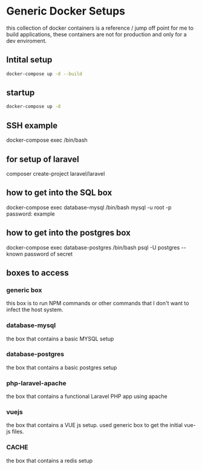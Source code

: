 # Generic Docker Setups

this collection of docker containers is a reference / jump off point for me to build applications, these containers are not for production and only for a dev enviroment.

## Intital setup
```bash
docker-compose up -d --build
```

## startup
```bash
docker-compose up -d
```


## SSH example
docker-compose exec <BOX> /bin/bash


## for setup of laravel
composer create-project laravel/laravel

## how to get into the SQL box
docker-compose exec database-mysql /bin/bash
mysql -u root -p
password: example

## how to get into the postgres box
docker-compose exec database-postgres /bin/bash
psql -U postgres
-- known password of secret

## boxes to access
### generic box
this box is to run NPM commands or other commands that I don't want to infect the host system.
### database-mysql
the box that contains a basic MYSQL setup
### database-postgres
the box that contains a basic postgres setup
### php-laravel-apache
the box that contains a functional Laravel PHP app using apache
### vuejs
the box that contains a VUE js setup. used generic box to get the initial vue-js files.
### CACHE
the box that contains a redis setup
